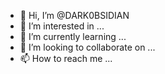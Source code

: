 - 👋 Hi, I’m @DARK0BSIDIAN
- 👀 I’m interested in ...
- 🌱 I’m currently learning ...
- 💞️ I’m looking to collaborate on ...
- 📫 How to reach me ...

<!---
DARK0BSIDIAN/DARK0BSIDIAN is a ✨ special ✨ repository because its `README.md` (this file) appears on your GitHub profile.
You can click the Preview link to take a look at your changes.
--->
